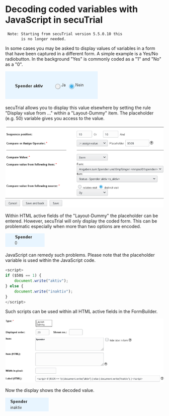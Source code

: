 # Decoding coded variables with JavaScript in secuTrial 

```
 Note: Starting from secuTrial version 5.5.0.10 this 
       is no longer needed.
```

In some cases you may be asked to display values of variables in a form that have been
captured in a different form. A simple example is a Yes/No radiobutton. 
In the background "Yes" is commonly coded as a "1" and "No" as a "0".

![radiojanein](fig/yes_no.png "radiojanein")

secuTrial allows you to display this value elsewhere by setting the rule "Display value from ..."
within a "Layout-Dummy" item. The placeholder (e.g. $50$) variable gives you access to the value. 

![dispfrom](fig/display_from.png "dispfrom")

Within HTML active fields of the "Layout-Dummy" the placeholder can be entered.
However, secuTrial will only display the coded form. This can be problematic especially when more than two options are encoded.

![spender0](fig/spender0.png "spender0")

JavaScript can remedy such problems. Please note that the placeholder variable is used within the JavaScript code.

```javascript
<script>
if ($50$ == 1) { 
    document.write("aktiv"); 
} else { 
    document.write("inaktiv"); 
} 
</script>
```

Such scripts can be used within all HTML active fields in the FormBuilder.

![jslab](fig/javascript_label.png "jslab")

Now the display shows the decoded value.

![spenderinaktiv](fig/spenderinaktiv.png "spenderinaktiv")
 

